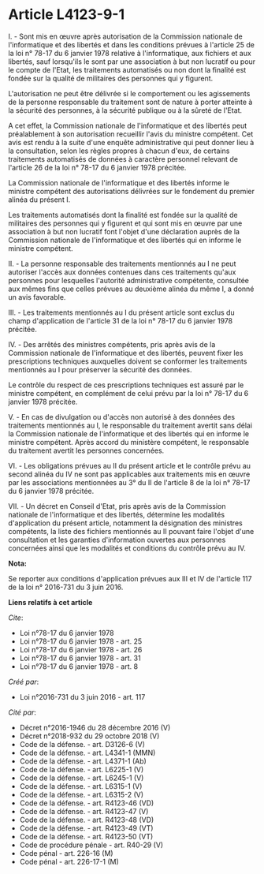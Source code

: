 # Article L4123-9-1

I. - Sont mis en œuvre après autorisation de la Commission nationale de l'informatique et des libertés et dans les conditions
prévues à l'article 25 de la loi n° 78-17 du 6 janvier 1978 relative à l'informatique, aux fichiers et aux libertés, sauf
lorsqu'ils le sont par une association à but non lucratif ou pour le compte de l'Etat, les traitements automatisés ou non
dont la finalité est fondée sur la qualité de militaires des personnes qui y figurent.

L'autorisation ne peut être délivrée si le comportement ou les agissements de la personne responsable du traitement sont de
nature à porter atteinte à la sécurité des personnes, à la sécurité publique ou à la sûreté de l'Etat.

A cet effet, la Commission nationale de l'informatique et des libertés peut préalablement à son autorisation recueillir
l'avis du ministre compétent. Cet avis est rendu à la suite d'une enquête administrative qui peut donner lieu à la
consultation, selon les règles propres à chacun d'eux, de certains traitements automatisés de données à caractère personnel
relevant de l'article 26 de la loi n° 78-17 du 6 janvier 1978 précitée.

La Commission nationale de l'informatique et des libertés informe le ministre compétent des autorisations délivrées sur le
fondement du premier alinéa du présent I.

Les traitements automatisés dont la finalité est fondée sur la qualité de militaires des personnes qui y figurent et qui sont
mis en œuvre par une association à but non lucratif font l'objet d'une déclaration auprès de la Commission nationale de
l'informatique et des libertés qui en informe le ministre compétent.

II. - La personne responsable des traitements mentionnés au I ne peut autoriser l'accès aux données contenues dans ces
traitements qu'aux personnes pour lesquelles l'autorité administrative compétente, consultée aux mêmes fins que celles
prévues au deuxième alinéa du même I, a donné un avis favorable.

III. - Les traitements mentionnés au I du présent article sont exclus du champ d'application de l'article 31 de la loi n°
78-17 du 6 janvier 1978 précitée.

IV. - Des arrêtés des ministres compétents, pris après avis de la Commission nationale de l'informatique et des libertés,
peuvent fixer les prescriptions techniques auxquelles doivent se conformer les traitements mentionnés au I pour préserver la
sécurité des données.

Le contrôle du respect de ces prescriptions techniques est assuré par le ministre compétent, en complément de celui prévu par
la loi n° 78-17 du 6 janvier 1978 précitée.

V. - En cas de divulgation ou d'accès non autorisé à des données des traitements mentionnés au I, le responsable du
traitement avertit sans délai la Commission nationale de l'informatique et des libertés qui en informe le ministre compétent.
Après accord du ministère compétent, le responsable du traitement avertit les personnes concernées.

VI. - Les obligations prévues au II du présent article et le contrôle prévu au second alinéa du IV ne sont pas applicables
aux traitements mis en œuvre par les associations mentionnées au 3° du II de l'article 8 de la loi n° 78-17 du 6 janvier 1978
précitée.

VII. - Un décret en Conseil d'Etat, pris après avis de la Commission nationale de l'informatique et des libertés, détermine
les modalités d'application du présent article, notamment la désignation des ministres compétents, la liste des fichiers
mentionnés au II pouvant faire l'objet d'une consultation et les garanties d'information ouvertes aux personnes concernées
ainsi que les modalités et conditions du contrôle prévu au IV.

**Nota:**

Se reporter aux conditions d'application prévues aux III et IV de l'article 117 de la loi n° 2016-731 du 3 juin 2016.

**Liens relatifs à cet article**

_Cite_:

  - Loi n°78-17 du 6 janvier 1978
  - Loi n°78-17 du 6 janvier 1978 - art. 25
  - Loi n°78-17 du 6 janvier 1978 - art. 26
  - Loi n°78-17 du 6 janvier 1978 - art. 31
  - Loi n°78-17 du 6 janvier 1978 - art. 8

_Créé par_:

  - Loi n°2016-731 du 3 juin 2016 - art. 117

_Cité par_:

  - Décret n°2016-1946 du 28 décembre 2016 (V)
  - Décret n°2018-932 du 29 octobre 2018 (V)
  - Code de la défense. - art. D3126-6 (V)
  - Code de la défense. - art. L4341-1 (MMN)
  - Code de la défense. - art. L4371-1 (Ab)
  - Code de la défense. - art. L6225-1 (V)
  - Code de la défense. - art. L6245-1 (V)
  - Code de la défense. - art. L6315-1 (V)
  - Code de la défense. - art. L6315-2 (V)
  - Code de la défense. - art. R4123-46 (VD)
  - Code de la défense. - art. R4123-47 (V)
  - Code de la défense. - art. R4123-48 (VD)
  - Code de la défense. - art. R4123-49 (VT)
  - Code de la défense. - art. R4123-50 (VT)
  - Code de procédure pénale - art. R40-29 (V)
  - Code pénal - art. 226-16 (M)
  - Code pénal - art. 226-17-1 (M)
